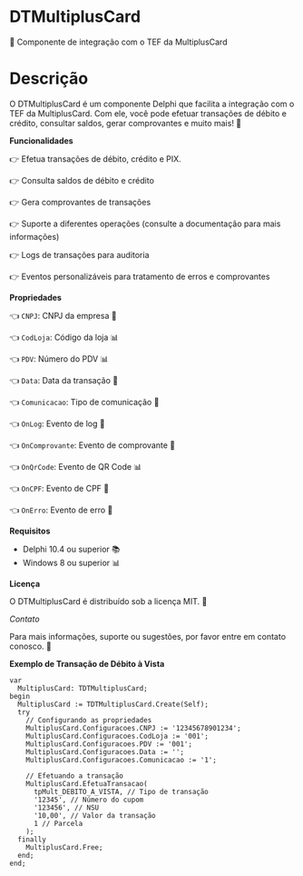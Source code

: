 # DTMultiplusCard

🚀 Componente de integração com o TEF da MultiplusCard

# Descrição

O DTMultiplusCard é um componente Delphi que facilita a integração com o TEF da MultiplusCard. Com ele, você pode efetuar transações de débito e crédito, consultar saldos, gerar comprovantes e muito mais! 🤩

**Funcionalidades**

👉 Efetua transações de débito, crédito e PIX.

👉 Consulta saldos de débito e crédito

👉 Gera comprovantes de transações

👉 Suporte a diferentes operações (consulte a documentação para mais informações)

👉 Logs de transações para auditoria

👉 Eventos personalizáveis para tratamento de erros e comprovantes


**Propriedades**

👈 `CNPJ`: CNPJ da empresa 📝

👈 `CodLoja`: Código da loja 📊

👈 `PDV`: Número do PDV 📊

👈 `Data`: Data da transação 📆

👈 `Comunicacao`: Tipo de comunicação 📱

👈 `OnLog`: Evento de log 📝

👈 `OnComprovante`: Evento de comprovante 📝

👈 `OnQrCode`: Evento de QR Code 📊

👈 `OnCPF`: Evento de CPF 📝

👈 `OnErro`: Evento de erro 🚨

**Requisitos**

- Delphi 10.4 ou superior 📚
- Windows 8 ou superior 📊

**Licença**

O DTMultiplusCard é distribuído sob a licença MIT. 📝

*Contato*

Para mais informações, suporte ou sugestões, por favor entre em contato conosco. 📲

**Exemplo de Transação de Débito à Vista**

```
var
  MultiplusCard: TDTMultiplusCard;
begin
  MultiplusCard := TDTMultiplusCard.Create(Self);
  try
    // Configurando as propriedades
    MultiplusCard.Configuracoes.CNPJ := '12345678901234';
    MultiplusCard.Configuracoes.CodLoja := '001';
    MultiplusCard.Configuracoes.PDV := '001';
    MultiplusCard.Configuracoes.Data := '';
    MultiplusCard.Configuracoes.Comunicacao := '1';

    // Efetuando a transação
    MultiplusCard.EfetuaTransacao(
      tpMult_DEBITO_A_VISTA, // Tipo de transação
      '12345', // Número do cupom
      '123456', // NSU
      '10,00', // Valor da transação
      1 // Parcela
    );
  finally
    MultiplusCard.Free;
  end;
end;
```
